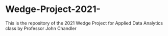 # Wedge-Project-2021-
This is the repository  of the 2021 Wedge Project for Applied Data Analytics class by Professor John Chandler

